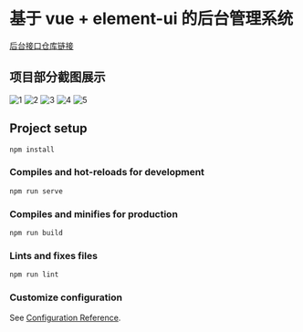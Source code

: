 # 基于 vue + element-ui 的后台管理系统

[后台接口仓库链接](https://github.com/wangxin223355/vue-back-message-serve)

## 项目部分截图展示

![1](https://user-images.githubusercontent.com/50372203/92676341-f0711780-f353-11ea-9323-60a17d2345be.png)
![2](https://user-images.githubusercontent.com/50372203/92676345-f1a24480-f353-11ea-9569-ac64b1b1d6ec.png)
![3](https://user-images.githubusercontent.com/50372203/92676350-f23adb00-f353-11ea-96c5-b6c9fb824352.png)
![4](https://user-images.githubusercontent.com/50372203/92676351-f36c0800-f353-11ea-9188-85f0cc70eeb0.png)
![5](https://user-images.githubusercontent.com/50372203/92676352-f4049e80-f353-11ea-8c86-f744c7cf6fd2.png)

## Project setup

```
npm install
```

### Compiles and hot-reloads for development

```
npm run serve
```

### Compiles and minifies for production

```
npm run build
```

### Lints and fixes files

```
npm run lint
```

### Customize configuration

See [Configuration Reference](https://cli.vuejs.org/config/).
